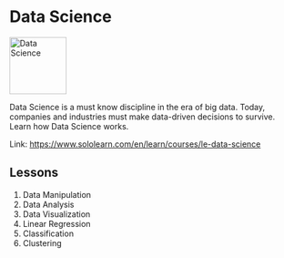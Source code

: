# Data Science

<img src="https://lecontent.sololearn.com/material-images/00000445000004454504000045040000_data%20science.png" alt="Data Science" width="100px" height="auto" text-align="center">

Data Science is a must know discipline in the era of big data. Today, companies and industries must make data-driven decisions to survive. Learn how Data Science works.

Link: https://www.sololearn.com/en/learn/courses/le-data-science

## Lessons

1. Data Manipulation
2. Data Analysis
3. Data Visualization
4. Linear Regression
5. Classification
6. Clustering